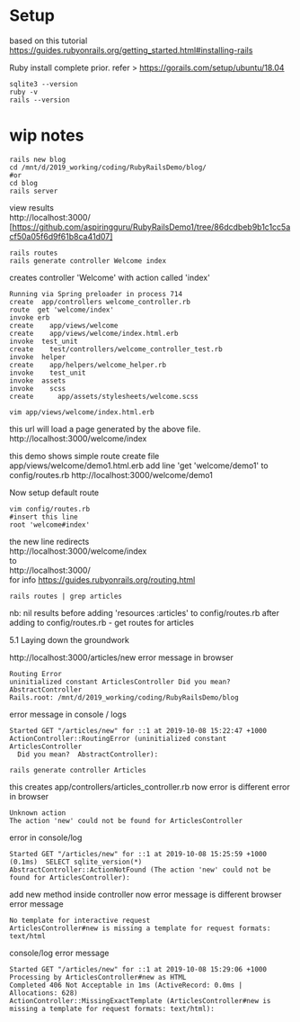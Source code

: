 # Setup

based on this tutorial
https://guides.rubyonrails.org/getting_started.html#installing-rails

Ruby install complete prior.
refer > https://gorails.com/setup/ubuntu/18.04

```
sqlite3 --version
ruby -v
rails --version
```


# wip notes
```
rails new blog  
cd /mnt/d/2019_working/coding/RubyRailsDemo/blog/
#or
cd blog  
rails server  
```
view results  
http://localhost:3000/  
[https://github.com/aspiringguru/RubyRailsDemo1/tree/86dcdbeb9b1c1cc5acf50a05f6d9f61b8ca41d07]
```
rails routes
rails generate controller Welcome index
```
creates controller 'Welcome' with action called  'index'

```
Running via Spring preloader in process 714
create  app/controllers welcome_controller.rb
route  get 'welcome/index'
invoke erb
create    app/views/welcome
create    app/views/welcome/index.html.erb
invoke  test_unit
create    test/controllers/welcome_controller_test.rb
invoke  helper
create    app/helpers/welcome_helper.rb
invoke    test_unit
invoke  assets
invoke    scss
create      app/assets/stylesheets/welcome.scss
```

```
vim app/views/welcome/index.html.erb
```
this url will load a page generated by the above file.
http://localhost:3000/welcome/index

this demo shows simple route
create file app/views/welcome/demo1.html.erb
add line 'get 'welcome/demo1' to  config/routes.rb
http://localhost:3000/welcome/demo1

Now setup default route
```
vim config/routes.rb
#insert this line
root 'welcome#index'
```
the new line redirects   
http://localhost:3000/welcome/index  
to    
http://localhost:3000/  
for info
https://guides.rubyonrails.org/routing.html

```
rails routes | grep articles
```
nb: nil results before adding 'resources :articles' to config/routes.rb
after adding to config/routes.rb - get routes for articles


5.1  Laying down the groundwork

http://localhost:3000/articles/new
error message in browser
```
Routing Error
uninitialized constant ArticlesController Did you mean? AbstractController
Rails.root: /mnt/d/2019_working/coding/RubyRailsDemo/blog
```
error message in console / logs
```
Started GET "/articles/new" for ::1 at 2019-10-08 15:22:47 +1000
ActionController::RoutingError (uninitialized constant ArticlesController
  Did you mean?  AbstractController):
```

```
rails generate controller Articles
```
this creates app/controllers/articles_controller.rb
now error is different
error in browser
```
Unknown action
The action 'new' could not be found for ArticlesController
```
error in console/log
```
Started GET "/articles/new" for ::1 at 2019-10-08 15:25:59 +1000
(0.1ms)  SELECT sqlite_version(*)
AbstractController::ActionNotFound (The action 'new' could not be found for ArticlesController):
```
add new method inside controller
now error message is different
browser error message
```
No template for interactive request
ArticlesController#new is missing a template for request formats: text/html
```
console/log error message
```
Started GET "/articles/new" for ::1 at 2019-10-08 15:29:06 +1000
Processing by ArticlesController#new as HTML
Completed 406 Not Acceptable in 1ms (ActiveRecord: 0.0ms | Allocations: 628)
ActionController::MissingExactTemplate (ArticlesController#new is missing a template for request formats: text/html):
```
